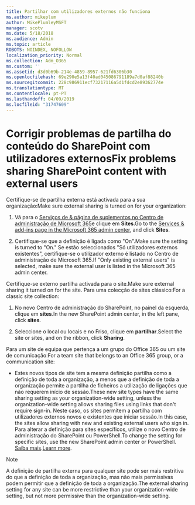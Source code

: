 ```yaml
---
title: Partilhar com utilizadores externos não funciona
ms.author: mikeplum
author: MikePlumleyMSFT
manager: scotv
ms.date: 5/18/2018
ms.audience: Admin
ms.topic: article
ROBOTS: NOINDEX, NOFOLLOW
localization_priority: Normal
ms.collection: Adm_O365
ms.custom: ''
ms.assetid: d3d0b69b-214e-4859-8957-621fd6306b30
ms.openlocfilehash: 69e290e5a13f40ad045086791189a7d0af88240b
ms.sourcegitcommit: 228c986911ecf73217116a5d1fdcd2e89362774e
ms.translationtype: MT
ms.contentlocale: pt-PT
ms.lasthandoff: 04/09/2019
ms.locfileid: "31747609"
---
```

# <a name="fix-problems-sharing-sharepoint-content-with-external-users"></a><span data-ttu-id="e1b92-102">Corrigir problemas de partilha do conteúdo do SharePoint com utilizadores externos</span><span class="sxs-lookup"><span data-stu-id="e1b92-102">Fix problems sharing SharePoint content with external users</span></span>

<span data-ttu-id="e1b92-103">Certifique-se de partilha externa está activada para a sua organização:</span><span class="sxs-lookup"><span data-stu-id="e1b92-103">Make sure external sharing is turned on for your organization:</span></span>
  
1. <span data-ttu-id="e1b92-104">Vá para o [Serviços de &amp; página de suplementos no Centro de administração de Microsoft 365](https://portal.office.com/adminportal/home#/Settings/ServicesAndAddIns)e clique em **Sites**.</span><span class="sxs-lookup"><span data-stu-id="e1b92-104">Go to the [Services &amp; add-ins page in the Microsoft 365 admin center](https://portal.office.com/adminportal/home#/Settings/ServicesAndAddIns), and click **Sites**.</span></span>
    
2. <span data-ttu-id="e1b92-105">Certifique-se que a definição é ligada como "On".</span><span class="sxs-lookup"><span data-stu-id="e1b92-105">Make sure the setting is turned to "On."</span></span> <span data-ttu-id="e1b92-106">Se estão seleccionados "Só utilizadores externos existentes", certifique-se o utilizador externo é listado no Centro de administração de Microsoft 365.</span><span class="sxs-lookup"><span data-stu-id="e1b92-106">If "Only existing external users" is selected, make sure the external user is listed in the Microsoft 365 admin center.</span></span>
    
<span data-ttu-id="e1b92-107">Certifique-se externo partilha activada para o site.</span><span class="sxs-lookup"><span data-stu-id="e1b92-107">Make sure external sharing it turned on for the site.</span></span> <span data-ttu-id="e1b92-108">Para uma colecção de sites clássico:</span><span class="sxs-lookup"><span data-stu-id="e1b92-108">For a classic site collection:</span></span>
  
1. <span data-ttu-id="e1b92-109">No novo Centro de administração do SharePoint, no painel da esquerda, clique em **sites**.</span><span class="sxs-lookup"><span data-stu-id="e1b92-109">In the new SharePoint admin center, in the left pane, click **sites**.</span></span>
    
2. <span data-ttu-id="e1b92-110">Seleccione o local ou locais e no Friso, clique em **partilhar**.</span><span class="sxs-lookup"><span data-stu-id="e1b92-110">Select the site or sites, and on the ribbon, click **Sharing**.</span></span>
    
<span data-ttu-id="e1b92-111">Para um site de equipa que pertença a um grupo do Office 365 ou um site de comunicação:</span><span class="sxs-lookup"><span data-stu-id="e1b92-111">For a team site that belongs to an Office 365 group, or a communication site:</span></span>
  
- <span data-ttu-id="e1b92-112">Estes novos tipos de site tem a mesma definição partilha como a definição de toda a organização, a menos que a definição de toda a organização permite a partilha de ficheiros a utilização de ligações que não requerem início de sessão.</span><span class="sxs-lookup"><span data-stu-id="e1b92-112">These new site types have the same sharing setting as your organization-wide setting, unless the organization-wide setting allows sharing files using links that don't require sign-in.</span></span> <span data-ttu-id="e1b92-113">Neste caso, os sites permitem a partilha com utilizadores externos novos e existentes que iniciar sessão.</span><span class="sxs-lookup"><span data-stu-id="e1b92-113">In this case, the sites allow sharing with new and existing external users who sign in.</span></span> <span data-ttu-id="e1b92-114">Para alterar a definição para sites específicos, utilize o novo Centro de administração do SharePoint ou PowerShell.</span><span class="sxs-lookup"><span data-stu-id="e1b92-114">To change the setting for specific sites, use the new SharePoint admin center or PowerShell.</span></span> <span data-ttu-id="e1b92-115">[Saiba mais](https://go.microsoft.com/fwlink/?linkid=871863).</span><span class="sxs-lookup"><span data-stu-id="e1b92-115">[Learn more](https://go.microsoft.com/fwlink/?linkid=871863).</span></span>
    
> [!NOTE]
> <span data-ttu-id="e1b92-116">A definição de partilha externa para qualquer site pode ser mais restritiva do que a definição de toda a organização, mas não mais permissivas podem permitir que a definição de toda a organização.</span><span class="sxs-lookup"><span data-stu-id="e1b92-116">The external sharing setting for any site can be more restrictive than your organization-wide setting, but not more permissive than the organization-wide setting.</span></span> 
  

